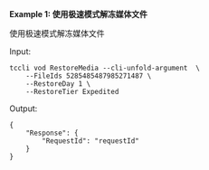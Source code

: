 **Example 1: 使用极速模式解冻媒体文件**

使用极速模式解冻媒体文件

Input: 

```
tccli vod RestoreMedia --cli-unfold-argument  \
    --FileIds 5285485487985271487 \
    --RestoreDay 1 \
    --RestoreTier Expedited
```

Output: 
```
{
    "Response": {
        "RequestId": "requestId"
    }
}
```

